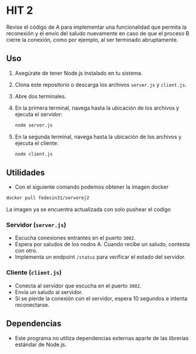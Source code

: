# HIT 2

Revise el código de A para implementar una funcionalidad que permita la reconexión y el envío del saludo nuevamente en caso de que el proceso B cierre la conexión, como por ejemplo, al ser terminado abruptamente.

## Uso

1. Asegúrate de tener Node.js instalado en tu sistema.
2. Clona este repositorio o descarga los archivos `server.js` y `client.js`.
3. Abre dos terminales.
4. En la primera terminal, navega hasta la ubicación de los archivos y ejecuta el servidor:

    ```bash
    node server.js
    ```

5. En la segunda terminal, navega hasta la ubicación de los archivos y ejecuta el cliente:

    ```bash
    node client.js
    ```

## Utilidades

-   Con el siguiente comando podemos obtener la imagen docker

```bash
docker pull fedesin31/serverej2
```

La imagen ya se encuentra actualizada con solo pushear el codigo

### Servidor (`server.js`)

-   Escucha conexiones entrantes en el puerto `3002`.
-   Espera por saludos de los nodos A. Cuando recibe un saludo, contesta con otro.
-   Implementa un endpoint `/status` para verificar el estado del servidor.

### Cliente (`client.js`)

-   Conecta al servidor que escucha en el puerto `3002`.
-   Envía un saludo al servidor.
-   Si se pierde la conexión con el servidor, espera 10 segundos e intenta reconectarse.

## Dependencias

-   Este programa no utiliza dependencias externas aparte de las librerías estándar de Node.js.
